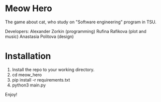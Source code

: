 # Meow Hero

The game about cat, who study on "Software engineering" program in TSU.

Developers:
Alexander Zorkin (programming)
Rufina Rafikova (plot and music)
Anastasia Politova (design)

# Installation

1. Install the repo to your working directory.
2. cd meow_hero
3. pip install -r requirements.txt
4. python3 main.py

Enjoy!
